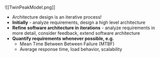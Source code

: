 ![[TwinPeakModel.png]]

- Architecture design is an iterative process!
- **Initially** - analyze requirements, design a high level architecture
- **Refine software architecture in iterations** - analyze requirements in more detail, consider feedback, extend software architecture
- **Quantify requirements whenever possible, e.g.**
	- Mean Time Between Between Failure (MTBF)
	- Average response time, load behavior, scalability